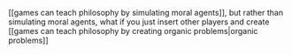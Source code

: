 [[games can teach philosophy by simulating moral agents]], but rather than simulating moral agents, what if you just insert other players and create [[games can teach philosophy by creating organic problems|organic problems]]

